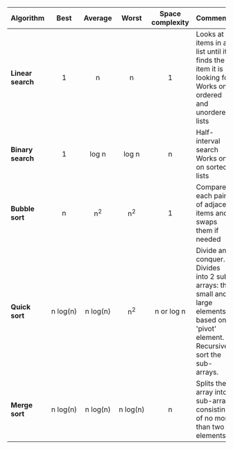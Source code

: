 | Algorithm           | Best            | Average             | Worst               | Space complexity    | Comments  |
| ------------------- | :-------------: | :-----------------: | :-----------------: | :-----------------: | :-------- |
| **Linear search**   | 1               | n                   | n                   | 1                   | Looks at all items in a list until it finds the item it is looking for <br> Works on ordered and unordered lists |
| **Binary search**   | 1               | log n               | log n               | n                   | Half-interval search <br> Works only on sorted lists |
| **Bubble sort**     | n               | n<sup>2</sup>       | n<sup>2</sup>       | 1                   | Compares each pair of adjacent items and swaps them if needed |
| **Quick sort**      | n&nbsp;log(n)   | n&nbsp;log(n)       | n<sup>2</sup>       | n or log n          | Divide and conquer.<br>Divides into 2 sub-arrays: the small and large elements, based on a 'pivot' element. Recursively sort the sub-arrays.|
| **Merge sort**      | n&nbsp;log(n)   | n&nbsp;log(n)       | n&nbsp;log(n)       | n                   | Splits the array into sub-arrays consisting of no more than two elements|
